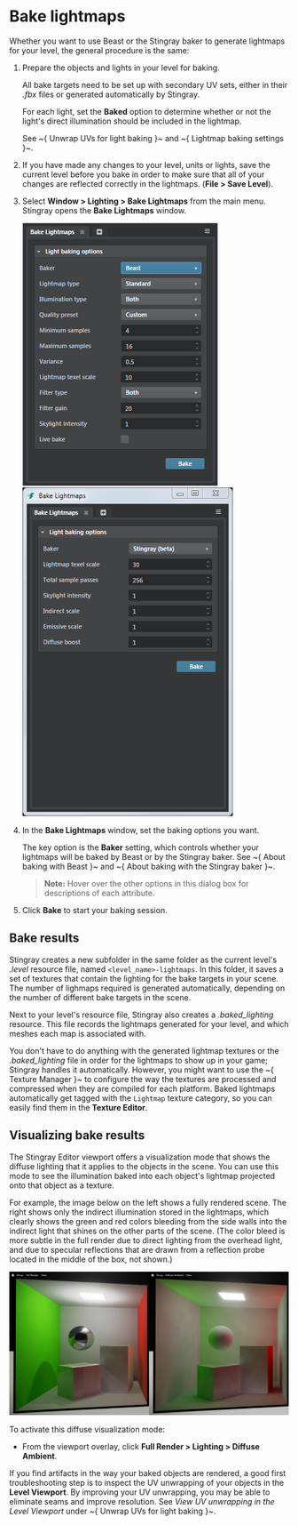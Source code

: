 # Bake lightmaps

Whether you want to use Beast or the Stingray baker to generate lightmaps for your level, the general procedure is the same:

1.	Prepare the objects and lights in your level for baking.

	All bake targets need to be set up with secondary UV sets, either in their *.fbx* files or generated automatically by Stingray.

	For each light, set the **Baked** option to determine whether or not the light's direct illumination should be included in the lightmap.

	See ~{ Unwrap UVs for light baking }~ and ~{ Lightmap baking settings }~.

1.	If you have made any changes to your level, units or lights, save the current level before you bake in order to make sure that all of your changes are reflected correctly in the lightmaps. (**File > Save Level**).

1.	Select **Window > Lighting > Bake Lightmaps** from the main menu. Stingray opens the **Bake Lightmaps** window.

	![Beast settings](../../../images/bake_lightmaps_beast.png) ![Stingray settings](../../../images/bake_lightmaps_stingray.png)

1.	In the **Bake Lightmaps** window, set the baking options you want.

	The key option is the **Baker** setting, which controls whether your lightmaps will be baked by Beast or by the Stingray baker. See ~{ About baking with Beast }~ and ~{ About baking with the Stingray baker }~.

	> **Note:** Hover over the other options in this dialog box for descriptions of each attribute.

1.	Click **Bake** to start your baking session.

## Bake results

Stingray creates a new subfolder in the same folder as the current level's *.level* resource file, named `<level_name>-lightmaps`. In this folder, it saves a set of textures that contain the lighting for the bake targets in your scene. The number of lighmaps required is generated automatically, depending on the number of different bake targets in the scene.

Next to your level's resource file, Stingray also creates a *.baked_lighting* resource. This file records the lightmaps generated for your level, and which meshes each map is associated with.

You don't have to do anything with the generated lightmap textures or the *.baked_lighting* file in order for the lightmaps to show up in your game; Stingray handles it automatically. However, you might want to use the ~{ Texture Manager }~ to configure the way the textures are processed and compressed when they are compiled for each platform. Baked lightmaps automatically get tagged with the `Lightmap` texture category, so you can easily find them in the **Texture Editor**.

## Visualizing bake results

The Stingray Editor viewport offers a visualization mode that shows the diffuse lighting that it applies to the objects in the scene. You can use this mode to see the illumination baked into each object's lightmap projected onto that object as a texture.

For example, the image below on the left shows a fully rendered scene. The right shows only the indirect illumination stored in the lightmaps, which clearly shows the green and red colors bleeding from the side walls into the indirect light that shines on the other parts of the scene. (The color bleed is more subtle in the full render due to direct lighting from the overhead light, and due to specular reflections that are drawn from a reflection probe located in the middle of the box, not shown.)

![Visualizing bake results](../../../images/baked_light_visualization.jpg)

To activate this diffuse visualization mode:

-	From the viewport overlay, click **Full Render > Lighting > Diffuse Ambient**.

If you find artifacts in the way your baked objects are rendered, a good first troubleshooting step is to inspect the UV unwrapping of your objects in the **Level Viewport**. By improving your UV unwrapping, you may be able to eliminate seams and improve resolution. See *View UV unwrapping in the Level Viewport* under ~{ Unwrap UVs for light baking }~.
